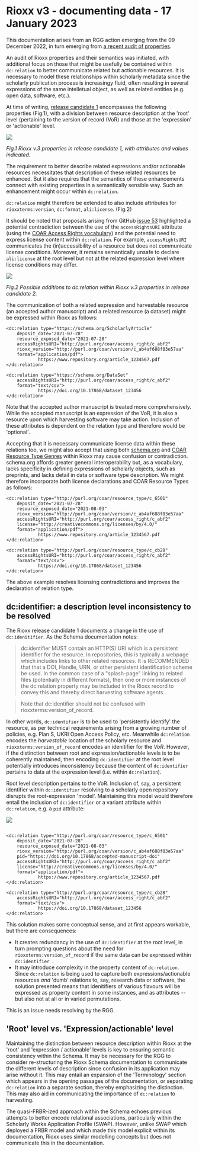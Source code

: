 # Rioxx v3 - documenting data - 17 January 2023

This documentation arises from an RGG action emerging from the 09 December 2022, in turn emerging from [a recent audit of properties](https://github.com/antleaf/rioxx/issues/53). 

An audit of Rioxx properties and their semantics was initiated, with additional focus on those that might be usefully be contained within `dc:relation` to better communicate related but actionable resources. It is necessary to model these relationships within scholarly metadata since the scholarly publication process is increasingy fluid, often resulting in several expressions of the same intelletual object, as well as related entities (e.g. open data, software, etc.).

At time of writing, [release candidate 1](https://www.rioxx.net/profiles/v3-0-rc-1/) encompasses the following properties (Fig.1), with a division between resource description at the 'root' level (pertaining to the version of record (VoR) and those at the 'expression' or 'actionable' level.

![](rioxx-model.jpg)

*Fig.1 Rioxx v.3 properties in release candidate 1, with attributes and values indicated.*

The requirement to better describe related expressions and/or actionable resources necessitates that description of these related resources be enhanced. But it also requires that the semantics of these enhancements connect with existing properties in a semantically sensible way. Such an enhancement might occur within `dc:relation`.

`dc:relation` might therefore be extended to also include attributes for `rioxxterms:version`, `dc:format`, `ali:license`. (Fig.2) 

It should be noted that proposals arising from GitHub [issue 53](https://github.com/antleaf/rioxx/issues/53) highlighted a potential contradiction between the use of the `accessRightsURI` attribute (using the [COAR Access Rights vocabulary](https://vocabularies.coar-repositories.org/access_rights/)) and the potential need to express license content within `dc:relation`. For example, `accessRightsURI` communicates the (in)accessibility of a resource but does not communicate license conditions. Moreover, it remains semantically unsafe to declare `ali:license` at the root level but not at the related expression level where license conditions may differ.

![](rioxx-model-possible.jpg)

*Fig.2 Possible additions to dc:relation within Rioxx v.3 properties in release candidate 2.*

The communication of both a related expression and harvestable resource (an accepted author manuscript) and a related resource (a dataset) might be expressed within Rioxx as follows:

```
<dc:relation type="https://schema.org/ScholarlyArticle" 
    deposit_date="2021-07-28" 
    resource_exposed_date="2021-07-28" 
    accessRightsURI="http://purl.org/coar/access_right/c_abf2" 
    rioxx_version="http://purl.org/coar/version/c_ab4af688f83e57aa" 
    format="application/pdf">
            https://www.repository.org/article_1234567.pdf
</dc:relation>

<dc:relation type="https://schema.org/DataSet" 
    accessRightsURI="http://purl.org/coar/access_right/c_abf2" 
    format="text/csv">
            https://doi.org/10.17868/dataset_123456
</dc:relation>

```

Note that the accepted author manuscript is treated more comprehensively. While the accepted manuscript is an expression of the VoR, it is also a resource upon which harvesting software may take action. Inclusion of these attributes is dependent on the relation type and therefore would be 'optional'.

Accepting that it is necessary communicate license data within these relations too, we might also accept that using both [schema.org](https://schema.org/) and [COAR Resource Type Genres](https://vocabularies.coar-repositories.org/resource_types/) within Rioxx may cause confusion or contradiction. schema.org affords greater general interoperability but, as a vocabulary, lacks specificity in defining expressions of scholarly objects, such as preprints, and lacks detail in data or software type description. We might therefore incorporate both license declarations and COAR Resource Types as follows:

```
<dc:relation type="http://purl.org/coar/resource_type/c_6501" 
    deposit_date="2021-07-28" 
    resource_exposed_date="2021-08-03" 
    rioxx_version="http://purl.org/coar/version/c_ab4af688f83e57aa"
    accessRightsURI="http://purl.org/coar/access_right/c_abf2"
    license="http://creativecommons.org/licenses/by/4.0/"
    format="application/pdf">
            https://www.repository.org/article_1234567.pdf
</dc:relation>

<dc:relation type="http://purl.org/coar/resource_type/c_cb28" 
    accessRightsURI="http://purl.org/coar/access_right/c_abf2" 
    format="text/csv">
            https://doi.org/10.17868/dataset_123456
</dc:relation>

```

The above example resolves licensing contradictions and improves the declaration of relation type.

## dc:identifier: a description level inconsistency to be resolved

The Rioxx release candidate 1 documents a change in the use of `dc:idenitifier`. As the Schema documentation notes:

> dc:identifier MUST contain an HTTP(S) URI which is a persistent identifier for the resource. In repositories, this is typically a webpage which includes links to other related resources. It is RECOMMENDED that that a DOI, Handle, URN, or other persistent identification scheme be used. In the common case of a "splash-page" linking to related files (potentially in different formats), then one or more instances of the dc:relation property may be included in the Rioxx record to convey this and thereby direct harvesting software agents.

> Note that dc:identifier should not be confused with rioxxterms:version_of_record.

In other words, `dc:identifier` is to be used to 'persistently identify' the resource, as per technical requirements arising from a growing number of policies, e.g. Plan S, UKRI Open Access Policy, etc. Meanwhile `dc:relation` encodes the *harvestable* location of the scholarly resource and `rioxxterms:version_of_record` encodes an idenitifier for the *VoR*. However, if the distinction between root and expression/actionable levels is to be coherently maintained, then encoding `dc:identifier` at the root level potentially introduces inconsistency because the content of `dc:identifier` pertains to data at the expression level (i.e. within `dc:relation`).

Root level description pertains to the VoR. Inclusion of, say, a persistent identifier within `dc:identifier` resolving to a scholarly open repository disrupts the root-expression 'model'. Maintaining this model would therefore entail the inclusion of `dc:identifier` or a variant attribute within `dc:relation`, e.g. a `pid` attribute: 

![](rioxx-model-identifier.jpg)

```

<dc:relation type="http://purl.org/coar/resource_type/c_6501" 
    deposit_date="2021-07-28" 
    resource_exposed_date="2021-08-03" 
    rioxx_version="http://purl.org/coar/version/c_ab4af688f83e57aa"
    pid="https://doi.org/10.17868/accepted-manuscript-doi"
    accessRightsURI="http://purl.org/coar/access_right/c_abf2"
    license="http://creativecommons.org/licenses/by/4.0/"
    format="application/pdf">
            https://www.repository.org/article_1234567.pdf
</dc:relation>

<dc:relation type="http://purl.org/coar/resource_type/c_cb28" 
    accessRightsURI="http://purl.org/coar/access_right/c_abf2" 
    format="text/csv">
            https://doi.org/10.17868/dataset_123456
</dc:relation>

```

This solution makes some conceptual sense, and at first appears workable, but there are consequences:

* It creates redundancy in the use of `dc:identifier` at the root level, in turn prompting questions about the need for `rioxxterms:version_of_record` if the same data can be expressed within `dc:identifier `. 
* It may introduce complexity in the property content of `dc:relation`. Since `dc:relation` is being used to capture both expressions/actionable resources *and* 'dumb' relations to, say, research data or software, the solution presented means that idenitifiers of various flavours will be expressed as property content in some instances, and as attributes -- but also not at all or in varied permutations.

This is an issue needs resolving by the RGG.

## 'Root' level vs. 'Expression/actionable' level

Maintaining the distinction between resource description within Rioxx at the 'root' and 'expression / actionable' levels is key to ensuring semantic consistency within the Schema. It may be necessary for the RGG to consider re-structuring the Rioxx Schema documentation to communicate the different levels of description since confusion in its application may arise without it. This may entail an expansion of the 'Terminology' section which appears in the opening passages of the documentation, or separating `dc:relation` into a separate section, thereby emphasizing the distinction. This may also aid in communicating the importance of `dc:relation` to harvesting. 

The quasi-FRBR-ized approach within the Schema echoes previous attempts to better encode relational associations, particularly within the Scholarly Works Application Profile (SWAP). However, unlike SWAP which deployed a FRBR model and which made this model explicit within its documentation, Rioxx uses similar modelling concepts but does not communicate this in the documentation. 


